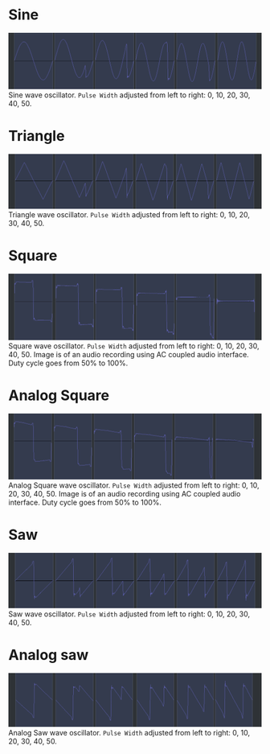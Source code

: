 # Sine

![Sine Wave Oscillator Type PW 0 (left) to 50 (right)](../../../../../images/sine-shape.png "Sine Wave Oscillator Type PW 0 (left) to 50 (right)")
Sine wave oscillator. `Pulse Width` adjusted from left to right: 0, 10, 20, 30, 40, 50. 

# Triangle

![Triangle Wave Oscillator Type PW 0 (left) to 50 (right)](../../../../../images/triangle-shape.png "Triangle Wave Oscillator Type PW 0 (left) to 50 (right)")
Triangle wave oscillator. `Pulse Width` adjusted from left to right: 0, 10, 20, 30, 40, 50. 

# Square

![Square Wave Oscillator Type PW 0 (left) to 50 (right)](../../../../../images/square-shape.png "Square Wave Oscillator Type PW 0 (left) to 50 (right)")
Square wave oscillator. `Pulse Width` adjusted from left to right: 0, 10, 20, 30, 40, 50. Image is of an audio recording using AC coupled audio interface. Duty cycle goes from 50% to 100%.

# Analog Square

![Analog Square Wave Oscillator Type PW 0 (left) to 50 (right)](../../../../../images/analog-square-shape.png "Analog Square Wave Oscillator Type PW 0 (left) to 50 (right)")
Analog Square wave oscillator. `Pulse Width` adjusted from left to right: 0, 10, 20, 30, 40, 50. Image is of an audio recording using AC coupled audio interface. Duty cycle goes from 50% to 100%.

# Saw

![Saw Wave Oscillator Type PW 0 (left) to 50 (right)](../../../../../images/saw-shape.png "Saw Wave Oscillator Type PW 0 (left) to 50 (right)")
Saw wave oscillator. `Pulse Width` adjusted from left to right: 0, 10, 20, 30, 40, 50. 

# Analog saw

![Analog Saw Wave Oscillator Type PW 0 (left) to 50 (right)](../../../../../images/analog-saw-shape.png "Analog Saw Wave Oscillator Type PW 0 (left) to 50 (right)")
Analog Saw wave oscillator. `Pulse Width` adjusted from left to right: 0, 10, 20, 30, 40, 50. 
